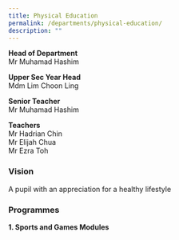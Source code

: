 ```yaml
---
title: Physical Education
permalink: /departments/physical-education/
description: ""
---
```

**Head of Department**   
Mr Muhamad Hashim  

  

**Upper Sec Year Head**   
Mdm Lim Choon Ling

  

**Senior Teacher**   
Mr Muhamad Hashim

  

**Teachers**    
Mr Hadrian Chin     
Mr Elijah Chua   
Mr Ezra Toh

  

### Vision
A pupil with an appreciation for a healthy lifestyle

### Programmes

**1\. Sports and Games Modules**